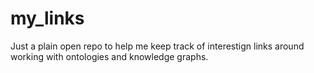 # my_links
Just a plain open repo to help me keep track of interestign links around working with ontologies and knowledge graphs.
